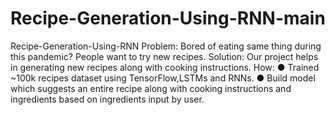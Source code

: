 # Recipe-Generation-Using-RNN-main


Recipe-Generation-Using-RNN
Problem: Bored of eating same thing during this pandemic? People want to try new recipes.
Solution: Our project helps in generating new recipes along with cooking instructions.
How:
● Trained ~100k recipes dataset using TensorFlow,LSTMs and RNNs. ● Build model which suggests an entire recipe along with cooking instructions and ingredients based on ingredients input by user.
